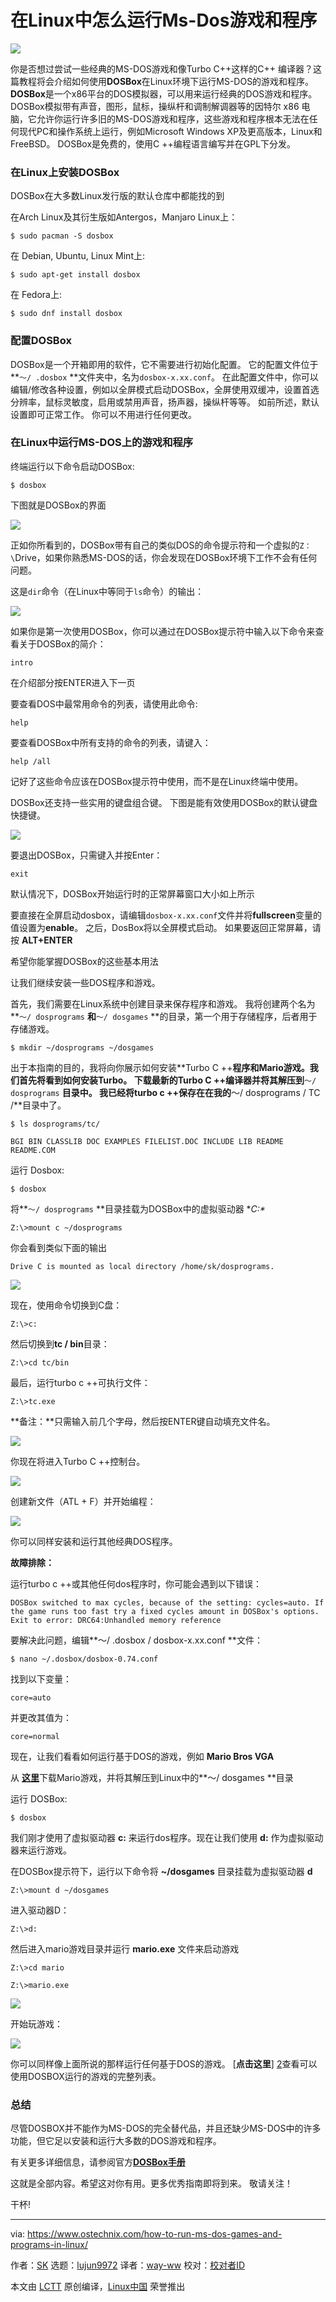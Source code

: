 在Linux中怎么运行Ms-Dos游戏和程序   
======

![](https://www.ostechnix.com/wp-content/uploads/2018/09/dosbox-720x340.png)

你是否想过尝试一些经典的MS-DOS游戏和像Turbo C++这样的C++ 编译器？这篇教程将会介绍如何使用**DOSBox**在Linux环境下运行MS-DOS的游戏和程序。**DOSBox**是一个x86平台的DOS模拟器，可以用来运行经典的DOS游戏和程序。 DOSBox模拟带有声音，图形，鼠标，操纵杆和调制解调器等的因特尔 x86 电脑，它允许你运行许多旧的MS-DOS游戏和程序，这些游戏和程序根本无法在任何现代PC和操作系统上运行，例如Microsoft Windows XP及更高版本，Linux和FreeBSD。 DOSBox是免费的，使用C ++编程语言编写并在GPL下分发。 

### 在Linux上安装DOSBox

DOSBox在大多数Linux发行版的默认仓库中都能找的到

在Arch Linux及其衍生版如Antergos，Manjaro Linux上：
```
$ sudo pacman -S dosbox

```

在 Debian, Ubuntu, Linux Mint上:
```
$ sudo apt-get install dosbox

```

在 Fedora上:
```
$ sudo dnf install dosbox

```

### 配置DOSBox

DOSBox是一个开箱即用的软件，它不需要进行初始化配置。 它的配置文件位于**`〜/ .dosbox` **文件夹中，名为`dosbox-x.xx.conf`。 在此配置文件中，你可以编辑/修改各种设置，例如以全屏模式启动DOSBox，全屏使用双缓冲，设置首选分辨率，鼠标灵敏度，启用或禁用声音，扬声器，操纵杆等等。 如前所述，默认设置即可正常工作。 你可以不用进行任何更改。

### 在Linux中运行MS-DOS上的游戏和程序

终端运行以下命令启动DOSBox:
```
$ dosbox

```

下图就是DOSBox的界面

![](https://www.ostechnix.com/wp-content/uploads/2018/09/Dosbox-prompt.png)

正如你所看到的，DOSBox带有自己的类似DOS的命令提示符和一个虚拟的`Z：\`Drive，如果你熟悉MS-DOS的话，你会发现在DOSBox环境下工作不会有任何问题。

这是`dir`命令（在Linux中等同于`ls`命令）的输出：

![](http://www.ostechnix.com/wp-content/uploads/2018/09/dir-command-output.png)

如果你是第一次使用DOSBox，你可以通过在DOSBox提示符中输入以下命令来查看关于DOSBox的简介：
```
intro

```

在介绍部分按ENTER进入下一页

要查看DOS中最常用命令的列表，请使用此命令:
```
help

```

要查看DOSBox中所有支持的命令的列表，请键入：
```
help /all

```

记好了这些命令应该在DOSBox提示符中使用，而不是在Linux终端中使用。

DOSBox还支持一些实用的键盘组合键。 下图是能有效使用DOSBox的默认键盘快捷键。

![](http://www.ostechnix.com/wp-content/uploads/2018/09/Dosbox-keyboard-shortcuts.png)

要退出DOSBox，只需键入并按Enter：
```
exit
```

默认情况下，DOSBox开始运行时的正常屏幕窗口大小如上所示

要直接在全屏启动dosbox，请编辑`dosbox-x.xx.conf`文件并将**fullscreen**变量的值设置为**enable**。 之后，DosBox将以全屏模式启动。 如果要返回正常屏幕，请按 **ALT+ENTER**

希望你能掌握DOSBox的这些基本用法

让我们继续安装一些DOS程序和游戏。

首先，我们需要在Linux系统中创建目录来保存程序和游戏。 我将创建两个名为**`〜/ dosprograms` **和**`〜/ dosgames` **的目录，第一个用于存储程序，后者用于存储游戏。
```
$ mkdir ~/dosprograms ~/dosgames

```
出于本指南的目的，我将向你展示如何安装**Turbo C ++**程序和Mario游戏。我们首先将看到如何安装Turbo。
下载最新的Turbo C ++编译器并将其解压到**`〜/ dosprograms` **目录中。 我已经将turbo c ++保存在在我的**〜/ dosprograms / TC /**目录中了。
```
$ ls dosprograms/tc/

BGI BIN CLASSLIB DOC EXAMPLES FILELIST.DOC INCLUDE LIB README README.COM

```

运行 Dosbox:
```
$ dosbox

```

将**`〜/ dosprograms` **目录挂载为DOSBox中的虚拟驱动器 **C:\**
```
Z:\>mount c ~/dosprograms

```

你会看到类似下面的输出
```
Drive C is mounted as local directory /home/sk/dosprograms.

```


![](https://www.ostechnix.com/wp-content/uploads/2018/09/Dosbox-prompt-1.png)

现在，使用命令切换到C盘：
```
Z:\>c:

```

然后切换到**tc / bin**目录：
```
Z:\>cd tc/bin

```

最后，运行turbo c ++可执行文件：
```
Z:\>tc.exe

```

**备注：**只需输入前几个字母，然后按ENTER键自动填充文件名。

![](https://www.ostechnix.com/wp-content/uploads/2018/09/Dosbox-prompt-4.png)

你现在将进入Turbo C ++控制台。

![](https://www.ostechnix.com/wp-content/uploads/2018/09/Dosbox-prompt-5.png)

创建新文件（ATL + F）并开始编程：

![](https://www.ostechnix.com/wp-content/uploads/2018/09/Dosbox-prompt-6.png)

你可以同样安装和运行其他经典DOS程序。

**故障排除：**

运行turbo c ++或其他任何dos程序时，你可能会遇到以下错误：

```
DOSBox switched to max cycles, because of the setting: cycles=auto. If the game runs too fast try a fixed cycles amount in DOSBox's options. Exit to error: DRC64:Unhandled memory reference

```

要解决此问题，编辑**〜/ .dosbox / dosbox-x.xx.conf **文件：
```
$ nano ~/.dosbox/dosbox-0.74.conf

```

找到以下变量：
```
core=auto

```

并更改其值为：
```
core=normal
```

现在，让我们看看如何运行基于DOS的游戏，例如 **Mario Bros VGA**

从 [**这里**][1]下载Mario游戏，并将其解压到Linux中的**〜/ dosgames **目录

运行 DOSBox:
```
$ dosbox

```

我们刚才使用了虚拟驱动器 **c:** 来运行dos程序。现在让我们使用 **d:** 作为虚拟驱动器来运行游戏。

在DOSBox提示符下，运行以下命令将 **~/dosgames** 目录挂载为虚拟驱动器 **d**
```
Z:\>mount d ~/dosgames

```

进入驱动器D：
```
Z:\>d:

```

然后进入mario游戏目录并运行 **mario.exe** 文件来启动游戏
```
Z:\>cd mario

Z:\>mario.exe

```

![](https://www.ostechnix.com/wp-content/uploads/2018/09/Dosbox-prompt-7.png)

开始玩游戏：

![](https://www.ostechnix.com/wp-content/uploads/2018/09/Mario-game-in-dosbox.png)

你可以同样像上面所说的那样运行任何基于DOS的游戏。 [**点击这里**] [2]查看可以使用DOSBOX运行的游戏的完整列表。

### 总结

尽管DOSBOX并不能作为MS-DOS的完全替代品，并且还缺少MS-DOS中的许多功能，但它足以安装和运行大多数的DOS游戏和程序。

有关更多详细信息，请参阅官方[**DOSBox手册**][3]

这就是全部内容。希望这对你有用。更多优秀指南即将到来。 敬请关注！

干杯!



--------------------------------------------------------------------------------

via: https://www.ostechnix.com/how-to-run-ms-dos-games-and-programs-in-linux/

作者：[SK][a]
选题：[lujun9972](https://github.com/lujun9972)
译者：[way-ww](https://github.com/way-ww)
校对：[校对者ID](https://github.com/校对者ID)

本文由 [LCTT](https://github.com/LCTT/TranslateProject) 原创编译，[Linux中国](https://linux.cn/) 荣誉推出

[a]: https://www.ostechnix.com/author/sk/
[1]: https://www.dosgames.com/game/mario-bros-vga
[2]: https://www.dosbox.com/comp_list.php
[3]: https://www.dosbox.com/DOSBoxManual.html
